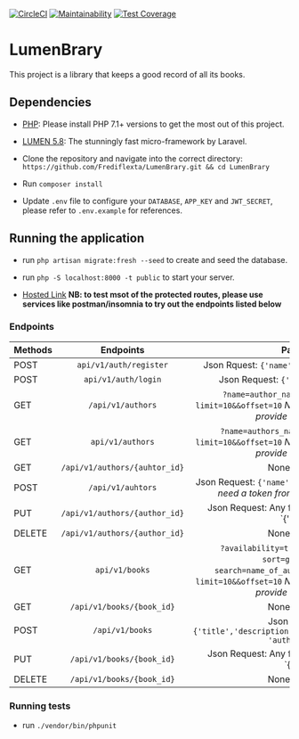[![CircleCI](https://circleci.com/gh/Frediflexta/LumenBrary.svg?style=svg)](https://circleci.com/gh/Frediflexta/LumenBrary)
[![Maintainability](https://api.codeclimate.com/v1/badges/33f08dbdd32bacc89004/maintainability)](https://codeclimate.com/github/Frediflexta/LumenBrary/maintainability)
[![Test Coverage](https://api.codeclimate.com/v1/badges/33f08dbdd32bacc89004/test_coverage)](https://codeclimate.com/github/Frediflexta/LumenBrary/test_coverage)

# LumenBrary
This project is a library that keeps a good record of all its books.

## Dependencies
- [PHP](https://en.wikipedia.org/wiki/PHP): Please install PHP 7.1+ versions to get the most out of this project.

- [LUMEN 5.8](https://lumen.laravel.com/docs/5.8): The stunningly fast micro-framework by Laravel.

+ Clone the repository and navigate into the correct directory:  `https://github.com/Frediflexta/LumenBrary.git && cd LumenBrary`

+ Run `composer install`

+ Update `.env` file to configure your `DATABASE`, `APP_KEY` and `JWT_SECRET`, please refer to `.env.example` for references.

## Running the application
+ run `php artisan migrate:fresh --seed` to create and seed the database.

+ run `php -S localhost:8000 -t public` to start your server.

+ [Hosted Link](https://lumenbrary.herokuapp.com) **NB: to test msot of the protected routes, please use services like postman/insomnia to try out the endpoints listed below**

### Endpoints

| Methods | Endpoints | Params
|-------- |:---------:|:------:|
| POST    | `api/v1/auth/register` | Json Rquest: `{'name', 'email', 'password'}`
| POST    | `api/v1/auth/login` | Json Request: `{'email', 'password'}`
| GET     | `/api/v1/authors`    |`?name=author_name` `?sort=name_asc` `?limit=10&&offset=10` *NB: To get all books, do not provide any params*
| GET     | `api/v1/authors`      | `?name=authors_name` `?sort=name_asc` `?limit=10&&offset=10` *NB: To get all books, do not provide any params*
| GET     | `/api/v1/authors/{auhtor_id}` | None required
| POST    | `/api/v1/auhtors`     | Json Request: `{'name','email','bio'}` *NB: you'll need a token from your logged in user*
| PUT     | `/api/v1/authors/{author_id}` | Json Request: Any field you wish to update `{'name' || 'email' || 'bio'}`
| DELETE  | `/api/v1/authors/{author_id}` | None required
| GET     | `api/v1/books`      | `?availability=true` `?genre=fiction` `?sort=genre_asc` `?search=name_of_author/title_of_book` `?limit=10&&offset=10` *NB: To get all books, do not provide any params*
| GET     | `/api/v1/books/{book_id}` | None required
| POST    | `/api/v1/books`     | Json Request: `{'title','description','genre','availability', 'authors_id'}`
| PUT     | `/api/v1/books/{book_id}` | Json Request: Any field you wish to update `{'title' || 'description' || 'genre' || 'availability' || 'authors_id'}`
| DELETE  | `/api/v1/books/{book_id}` | None required

### Running tests
+ run `./vendor/bin/phpunit`
